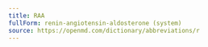 ```yaml
---
title: RAA
fullForm: renin-angiotensin-aldosterone (system)
source: https://openmd.com/dictionary/abbreviations/r
---
```

